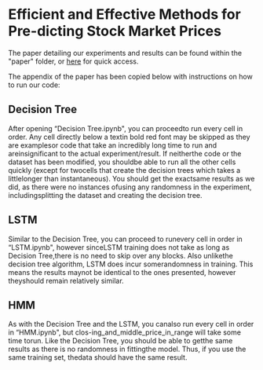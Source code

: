 # Efficient  and  Effective  Methods  for  Pre-dicting Stock Market Prices
The paper detailing our experiments and results can be found within the "paper" folder, or <a href="/pdfs/ProjMarr_slides.pdf" class="image fit">here</a> for quick access.

The appendix of the paper has been copied below with instructions on how to run our code:

## Decision Tree
After opening “Decision Tree.ipynb", you can proceedto run every cell in order. Any cell directly below a textin bold red font may be skipped as they are examplesor code that take an incredibly long time to run and areinsignificant to the actual experiment/result. If neitherthe code or the dataset has been modified, you shouldbe able to run all the other cells quickly (except for twocells that create the decision trees which takes a littlelonger than instantaneous). You should get the exactsame results as we did, as there were no instances ofusing any randomness in the experiment, includingsplitting the dataset and creating the decision tree.

## LSTM
Similar to the Decision Tree, you can proceed to runevery cell in order in “LSTM.ipynb", however sinceLSTM training does not take as long as Decision Tree,there is no need to skip over any blocks. Also unlikethe decision tree algorithm, LSTM does incur somerandomness in training. This means the results maynot be identical to the ones presented, however theyshould remain relatively similar.

## HMM
As with the Decision Tree and the LSTM, you canalso run every cell in order in “HMM.ipynb", but clos-ing_and_middle_price_in_range will take some time torun. Like the Decision Tree, you should be able to getthe same results as there is no randomness in fittingthe model. Thus, if you use the same training set, thedata should have the same result.
